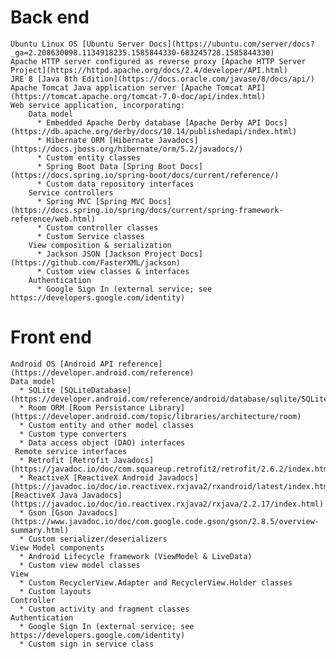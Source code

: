 # Back end

    Ubuntu Linux OS [Ubuntu Server Docs](https://ubuntu.com/server/docs?_ga=2.208630098.1134918235.1585844330-683245728.1585844330)
    Apache HTTP server configured as reverse proxy [Apache HTTP Server Project](https://httpd.apache.org/docs/2.4/developer/API.html)
    JRE 8 [Java 8th Edition](https://docs.oracle.com/javase/8/docs/api/)
    Apache Tomcat Java application server [Apache Tomcat API](https://tomcat.apache.org/tomcat-7.0-doc/api/index.html)
    Web service application, incorporating:
        Data model
          * Embedded Apache Derby database [Apache Derby API Docs](https://db.apache.org/derby/docs/10.14/publishedapi/index.html)
          * Hibernate ORM [Hibernate Javadocs](https://docs.jboss.org/hibernate/orm/5.2/javadocs/)
          * Custom entity classes
          * Spring Boot Data [Spring Boot Docs](https://docs.spring.io/spring-boot/docs/current/reference/)
          * Custom data repository interfaces
        Service controllers
          * Spring MVC [Spring MVC Docs](https://docs.spring.io/spring/docs/current/spring-framework-reference/web.html)
          * Custom controller classes
	      *	Custom Service classes
        View composition & serialization
          * Jackson JSON [Jackson Project Docs](https://github.com/FasterXML/jackson)
          * Custom view classes & interfaces
        Authentication
          * Google Sign In (external service; see https://developers.google.com/identity)

# Front end

    Android OS [Android API reference](https://developer.android.com/reference)
    Data model
      * SQLite [SQLiteDatabase](https://developer.android.com/reference/android/database/sqlite/SQLiteDatabase)
      * Room ORM [Room Persistance Library](https://developer.android.com/topic/libraries/architecture/room)
      * Custom entity and other model classes
      * Custom type converters
      * Data access object (DAO) interfaces
     Remote service interfaces
      * Retrofit [Retrofit Javadocs](https://javadoc.io/doc/com.squareup.retrofit2/retrofit/2.6.2/index.html)
      * ReactiveX [ReactiveX Android Javadocs](https://javadoc.io/doc/io.reactivex.rxjava2/rxandroid/latest/index.html),[ReactiveX Java Javadocs](https://javadoc.io/doc/io.reactivex.rxjava2/rxjava/2.2.17/index.html)
      * Gson [Gson Javadocs](https://www.javadoc.io/doc/com.google.code.gson/gson/2.8.5/overview-summary.html)
      * Custom serializer/deserializers
    View Model components
      * Android Lifecycle framework (ViewModel & LiveData)
      * Custom view model classes
    View
      * Custom RecyclerView.Adapter and RecyclerView.Holder classes
      * Custom layouts
    Controller
      * Custom activity and fragment classes
    Authentication
      * Google Sign In (external service; see https://developers.google.com/identity)
      * Custom sign in service class
